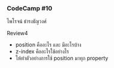 ### CodeCamp #10
ไพโรจน์ ธำรงธัญวงศ์

Review4
- position คืออะไร และ มีอะไรบ้าง
- z-index คืออะไรใช้อย่างไร
- ให้ทำตัวอย่างการใช้ position มาทุก property